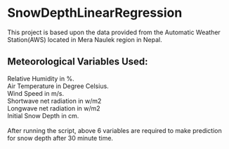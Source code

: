# SnowDepthLinearRegression
This project is based upon the data provided from the Automatic Weather Station(AWS) located in Mera Naulek region in Nepal.

## Meteorological Variables Used:
Relative Humidity in %.<br>
Air Temperature in Degree Celsius.<br>
Wind Speed in m/s.<br>
Shortwave net radiation in w/m2<br>
Longwave net radiation in w/m2<br>
Initial Snow Depth in cm.<br>
<br>
After running the script, above 6 variables are required to make prediction for snow depth after 30 minute time.

